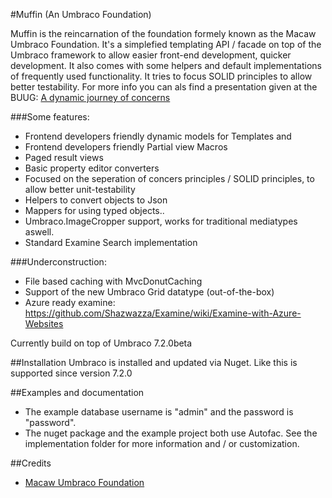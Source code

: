 #Muffin (An Umbraco Foundation)

Muffin is the reincarnation of the foundation formely known as the Macaw Umbraco Foundation. It's a simplefied templating API / facade on top of the
Umbraco framework to allow easier front-end development, quicker development. It also comes with some helpers and default implementations of frequently used functionality.
It tries to focus SOLID principles to allow better testability. For more info you can als find a presentation given at the BUUG: 
[A dynamic journey of concerns](http://www.slideshare.net/JeroenWijdeven)

###Some features:  

- Frontend developers friendly dynamic models for Templates and 
- Frontend developers friendly Partial view Macros 
- Paged result views  
- Basic property editor converters 
- Focused on the seperation of concers principles / SOLID principles, to allow better unit-testability
- Helpers to convert objects to Json
- Mappers for using typed objects..
- Umbraco.ImageCropper support, works for traditional mediatypes aswell.
- Standard Examine Search implementation  

###Underconstruction:

- File based caching with MvcDonutCaching
- Support of the new Umbraco Grid datatype (out-of-the-box)
- Azure ready examine: https://github.com/Shazwazza/Examine/wiki/Examine-with-Azure-Websites

Currently build on top of Umbraco 7.2.0beta

##Installation
Umbraco is installed and updated via Nuget. Like this is supported since version 7.2.0

##Examples and documentation

- The example database username is "admin" and the password is "password".  
- The nuget package and the example project both use Autofac. See the implementation folder for more information and / or customization. 

##Credits
- [Macaw Umbraco Foundation](https://github.com/MacawNL/Macaw.Umbraco.Foundation/)